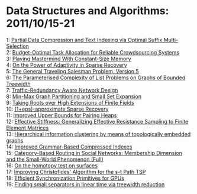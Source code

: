 # Data Structures and Algorithms: 2011/10/15-21  
1: [Partial Data Compression and Text Indexing via Optimal Suffix  Multi-Selection](https://doi.org/10.48550/arXiv.1110.3381)  
2: [Budget-Optimal Task Allocation for Reliable Crowdsourcing Systems](https://doi.org/10.48550/arXiv.1110.3564)  
3: [Playing Mastermind With Constant-Size Memory](https://doi.org/10.48550/arXiv.1110.3619)  
4: [On the Power of Adaptivity in Sparse Recovery](https://doi.org/10.48550/arXiv.1110.3850)  
5: [The General Traveling Salesman Problem, Version 5](https://doi.org/10.48550/arXiv.1110.4052)  
6: [The Parameterised Complexity of List Problems on Graphs of Bounded  Treewidth](https://doi.org/10.48550/arXiv.1110.4077)  
7: [Traffic-Redundancy Aware Network Design](https://doi.org/10.48550/arXiv.1110.4150)  
8: [Min-Max Graph Partitioning and Small Set Expansion](https://doi.org/10.48550/arXiv.1110.4319)  
9: [Taking Roots over High Extensions of Finite Fields](https://doi.org/10.48550/arXiv.1110.4350)  
10: [(1+eps)-approximate Sparse Recovery](https://doi.org/10.48550/arXiv.1110.4414)  
11: [Improved Upper Bounds for Pairing Heaps](https://doi.org/10.48550/arXiv.1110.4428)  
12: [Effective Stiffness: Generalizing Effective Resistance Sampling to  Finite Element Matrices](https://doi.org/10.48550/arXiv.1110.4437)  
13: [Hierarchical information clustering by means of topologically embedded  graphs](https://doi.org/10.48550/arXiv.1110.4477)  
14: [Improved Grammar-Based Compressed Indexes](https://doi.org/10.48550/arXiv.1110.4493)  
15: [Category-Based Routing in Social Networks: Membership Dimension and the  Small-World Phenomenon (Full)](https://doi.org/10.48550/arXiv.1110.4499)  
16: [On the homotopy test on surfaces](https://doi.org/10.48550/arXiv.1110.4573)  
17: [Improving Christofides' Algorithm for the s-t Path TSP](https://doi.org/10.48550/arXiv.1110.4604)  
18: [Efficient Synchronization Primitives for GPUs](https://doi.org/10.48550/arXiv.1110.4623)  
19: [Finding small separators in linear time via treewidth reduction](https://doi.org/10.48550/arXiv.1110.4765)  